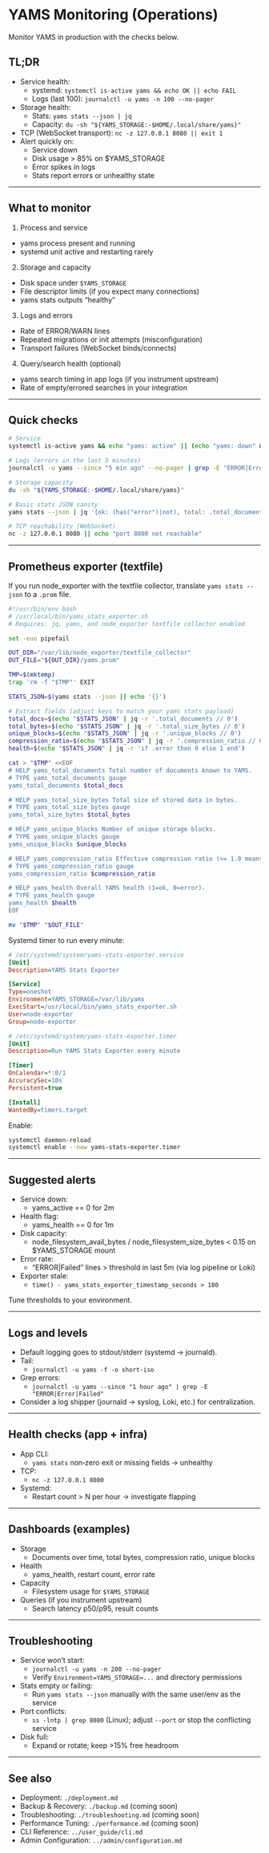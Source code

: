# YAMS Monitoring (Operations)

Monitor YAMS in production with the checks below.

## TL;DR

- Service health:
  - systemd: `systemctl is-active yams && echo OK || echo FAIL`
  - Logs (last 100): `journalctl -u yams -n 100 --no-pager`
- Storage health:
  - Stats: `yams stats --json | jq`
  - Capacity: `du -sh "${YAMS_STORAGE:-$HOME/.local/share/yams}"`
- TCP (WebSocket transport): `nc -z 127.0.0.1 8080 || exit 1`
- Alert quickly on:
  - Service down
  - Disk usage > 85% on $YAMS_STORAGE
  - Error spikes in logs
  - Stats report errors or unhealthy state

---

## What to monitor

1) Process and service
- yams process present and running
- systemd unit active and restarting rarely

2) Storage and capacity
- Disk space under `$YAMS_STORAGE`
- File descriptor limits (if you expect many connections)
- yams stats outputs “healthy”

3) Logs and errors
- Rate of ERROR/WARN lines
- Repeated migrations or init attempts (misconfiguration)
- Transport failures (WebSocket binds/connects)

4) Query/search health (optional)
- yams search timing in app logs (if you instrument upstream)
- Rate of empty/errored searches in your integration

---

## Quick checks

```bash
# Service
systemctl is-active yams && echo "yams: active" || (echo "yams: down" && exit 1)

# Logs (errors in the last 5 minutes)
journalctl -u yams --since "5 min ago" --no-pager | grep -E "ERROR|Error|Failed" || true

# Storage capacity
du -sh "${YAMS_STORAGE:-$HOME/.local/share/yams}"

# Basic stats JSON sanity
yams stats --json | jq '{ok: (has("error")|not), total: .total_documents, size_bytes: .total_size_bytes}'

# TCP reachability (WebSocket)
nc -z 127.0.0.1 8080 || echo "port 8080 not reachable"
```

---

## Prometheus exporter (textfile)

If you run node_exporter with the textfile collector, translate `yams stats --json` to a `.prom` file.

```bash
#!/usr/bin/env bash
# /usr/local/bin/yams_stats_exporter.sh
# Requires: jq, yams, and node_exporter textfile collector enabled

set -euo pipefail

OUT_DIR="/var/lib/node_exporter/textfile_collector"
OUT_FILE="${OUT_DIR}/yams.prom"

TMP=$(mktemp)
trap 'rm -f "$TMP"' EXIT

STATS_JSON=$(yams stats --json || echo '{}')

# Extract fields (adjust keys to match your yams stats payload)
total_docs=$(echo "$STATS_JSON" | jq -r '.total_documents // 0')
total_bytes=$(echo "$STATS_JSON" | jq -r '.total_size_bytes // 0')
unique_blocks=$(echo "$STATS_JSON" | jq -r '.unique_blocks // 0')
compression_ratio=$(echo "$STATS_JSON" | jq -r '.compression_ratio // 0')
health=$(echo "$STATS_JSON" | jq -r 'if .error then 0 else 1 end')

cat > "$TMP" <<EOF
# HELP yams_total_documents Total number of documents known to YAMS.
# TYPE yams_total_documents gauge
yams_total_documents $total_docs

# HELP yams_total_size_bytes Total size of stored data in bytes.
# TYPE yams_total_size_bytes gauge
yams_total_size_bytes $total_bytes

# HELP yams_unique_blocks Number of unique storage blocks.
# TYPE yams_unique_blocks gauge
yams_unique_blocks $unique_blocks

# HELP yams_compression_ratio Effective compression ratio (>= 1.0 means compressed).
# TYPE yams_compression_ratio gauge
yams_compression_ratio $compression_ratio

# HELP yams_health Overall YAMS health (1=ok, 0=error).
# TYPE yams_health gauge
yams_health $health
EOF

mv "$TMP" "$OUT_FILE"
```

Systemd timer to run every minute:

```ini
# /etc/systemd/system/yams-stats-exporter.service
[Unit]
Description=YAMS Stats Exporter

[Service]
Type=oneshot
Environment=YAMS_STORAGE=/var/lib/yams
ExecStart=/usr/local/bin/yams_stats_exporter.sh
User=node-exporter
Group=node-exporter

# /etc/systemd/system/yams-stats-exporter.timer
[Unit]
Description=Run YAMS Stats Exporter every minute

[Timer]
OnCalendar=*:0/1
AccuracySec=10s
Persistent=true

[Install]
WantedBy=timers.target
```

Enable:
```bash
systemctl daemon-reload
systemctl enable --now yams-stats-exporter.timer
```

---

## Suggested alerts

- Service down:
  - yams_active == 0 for 2m
- Health flag:
  - yams_health == 0 for 1m
- Disk capacity:
  - node_filesystem_avail_bytes / node_filesystem_size_bytes < 0.15 on $YAMS_STORAGE mount
- Error rate:
  - “ERROR|Failed” lines > threshold in last 5m (via log pipeline or Loki)
- Exporter stale:
  - `time() - yams_stats_exporter_timestamp_seconds > 180`

Tune thresholds to your environment.

---

## Logs and levels

- Default logging goes to stdout/stderr (systemd → journald).
- Tail:
  - `journalctl -u yams -f -o short-iso`
- Grep errors:
  - `journalctl -u yams --since "1 hour ago" | grep -E "ERROR|Error|Failed"`
- Consider a log shipper (journald → syslog, Loki, etc.) for centralization.

---

## Health checks (app + infra)

- App CLI:
  - `yams stats` non‑zero exit or missing fields → unhealthy
- TCP:
  - `nc -z 127.0.0.1 8080`
- Systemd:
  - Restart count > N per hour → investigate flapping

---

## Dashboards (examples)

- Storage
  - Documents over time, total bytes, compression ratio, unique blocks
- Health
  - yams_health, restart count, error rate
- Capacity
  - Filesystem usage for `$YAMS_STORAGE`
- Queries (if you instrument upstream)
  - Search latency p50/p95, result counts

---

## Troubleshooting

- Service won’t start:
  - `journalctl -u yams -n 200 --no-pager`
  - Verify `Environment=YAMS_STORAGE=...` and directory permissions
- Stats empty or failing:
  - Run `yams stats --json` manually with the same user/env as the service
- Port conflicts:
  - `ss -lntp | grep 8080` (Linux); adjust `--port` or stop the conflicting service
- Disk full:
  - Expand or rotate; keep >15% free headroom

---

## See also

- Deployment: `./deployment.md`
- Backup & Recovery: `./backup.md` (coming soon)
- Troubleshooting: `./troubleshooting.md` (coming soon)
- Performance Tuning: `./performance.md` (coming soon)
- CLI Reference: `../user_guide/cli.md`
- Admin Configuration: `../admin/configuration.md`
